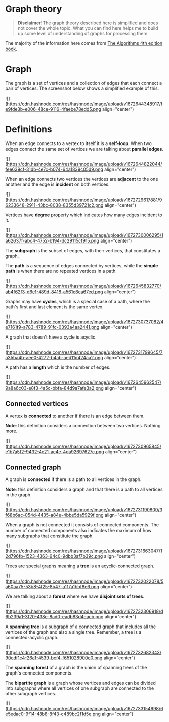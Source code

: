 # Graph theory

> **Disclaimer**! The graph theory described here is simplified and does not cover the whole topic. What you can find here helps me to build up some level of understanding of graphs for processing them.

The majority of the information here comes from [The Algorithms 4th edition book](https://algs4.cs.princeton.edu/home/).

# Graph

The graph is a set of vertices and a collection of edges that each connect a pair of vertices. The screenshot below shows a simplified example of this.

![](https://cdn.hashnode.com/res/hashnode/image/upload/v1672644348917/fe9fde3b-e006-48ce-9116-4faebe78edd5.png align="center")

# Definitions

When an edge connects to a vertex to itself it is a **self-loop**. When two edges connect the same set of vertices we are talking about **parallel edges**.

![](https://cdn.hashnode.com/res/hashnode/image/upload/v1672644822044/fee639cf-31db-4e7c-b074-64a1839c05d9.png align="center")

When an edge connects two vertices the vertices are **adjacent** to the one another and the edge is **incident** on both vertices.

![](https://cdn.hashnode.com/res/hashnode/image/upload/v1672729617881/96233648-2911-43bc-8038-8355d39721c2.png align="center")

Vertices have **degree** property which indicates how many edges incident to it.

![](https://cdn.hashnode.com/res/hashnode/image/upload/v1672730006295/1a62637f-abc4-4752-b194-dc29115cf915.png align="center")

The **subgraph** is the subset of edges, with their vertices, that constitutes a graph.

The **path** is a sequence of edges connected by vertices, while the **simple path** is when there are no repeated vertices in a path.

![](https://cdn.hashnode.com/res/hashnode/image/upload/v1672645832770/ab4f62f3-d6e1-489d-8418-a561e6ca67ed.png align="center")

Graphs may have **cycles**, which is a special case of a path, where the path's first and last element is the same vertex.

![](https://cdn.hashnode.com/res/hashnode/image/upload/v1672730737082/4e7161f9-a783-4789-91fc-0393a4aa2441.png align="center")

A graph that doesn't have a cycle is acyclic.

![](https://cdn.hashnode.com/res/hashnode/image/upload/v1672731799645/7a35ba4b-aee0-4272-b4ab-aed11d424aa2.png align="center")

A path has a **length** which is the number of edges.

![](https://cdn.hashnode.com/res/hashnode/image/upload/v1672645962547/9a8a6c03-e8f3-4a5c-bbfa-84d9a7afe3a2.png align="center")

## Connected vertices

A vertex is **connected** to another if there is an edge between them.

**Note**: this definition considers a connection between two vertices. Nothing more.

![](https://cdn.hashnode.com/res/hashnode/image/upload/v1672730965845/e1b7a5f2-9432-4c21-ac4e-4da92697627c.png align="center")

## Connected graph

A graph is **connected** if there is a path to all vertices in the graph.

**Note**: this definition considers a graph and that there is a path to all vertices in the graph.

![](https://cdn.hashnode.com/res/hashnode/image/upload/v1672731190800/3f68b6ac-054d-4435-a84e-4bbe5da5929f.png align="center")

When a graph is not connected it consists of connected components. The number of connected components also indicates the maximum of how many subgraphs that constitute the graph.

![](https://cdn.hashnode.com/res/hashnode/image/upload/v1672731663047/12d796fb-1523-4363-94c0-9dbb3af7b39c.png align="center")

Trees are special graphs meaning a **tree** is an acyclic-connected graph.

![](https://cdn.hashnode.com/res/hashnode/image/upload/v1672732022078/5a60aa75-53b8-4f25-8b47-a117a1bbf8e6.png align="center")

We are talking about a **forest** where we have **disjoint sets of trees**.

![](https://cdn.hashnode.com/res/hashnode/image/upload/v1672732306918/d6b239a1-3f20-438e-8ad0-eadb83d4eacb.png align="center")

A **spanning tree** is a subgraph of a connected graph that includes all the vertices of the graph and also a single tree. Remember, a tree is a connected-acyclic graph.

![](https://cdn.hashnode.com/res/hashnode/image/upload/v1672732682343/90cdf1c4-26a1-4539-bcf4-f651028900e0.png align="center")

The **spanning forest** of a graph is the union of spanning trees of the graph's connected components.

The **bipartite graph** is a graph whose vertices and edges can be divided into subgraphs where all vertices of one subgraph are connected to the other subgraph vertices.

![](https://cdn.hashnode.com/res/hashnode/image/upload/v1672733154998/6e5edac0-9f14-48b8-8f43-c489bc2f1d5e.png align="center")